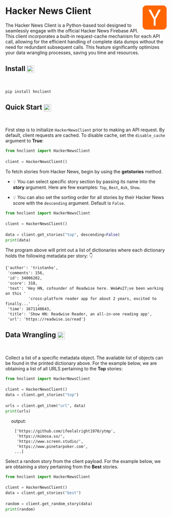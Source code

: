 # Hacker News Client  <img align="right" width="75" height="75" src="./img/hackernews-logo.png">

The Hacker News Client is a Python-based tool designed to seamlessly engage with the official Hacker News Firebase API. This client incorporates a built-in request-cache mechanism for each API call, allowing for the efficient handling of complete data dumps without the need for redundant subsequent calls. This feature significantly optimizes your data wrangling processes, saving you time and resources.

## Install <img align="center" width="23" height="23" src="https://media.giphy.com/media/sULKEgDMX8LcI/giphy.gif">
<br>

```
pip install hnclient
```

## Quick Start <img align="center" width="23" height="23" src="https://media.giphy.com/media/PeaNPlyOVPNMHjqTm7/giphy.gif">
<br>

First step is to initialize `HackerNewsClient` prior to making an API request. By default, client requests are cached. To disable cache, set the `disable_cache` argument to **True**:

```py
from hnclient import HackerNewsClient

client = HackerNewsClient()
```

To fetch stories from Hacker News, begin by using the **getstories** method. 

- :bulb: You can select specific story section by passing its name into the **story** argument. Here are few  examples: `Top`, `Best`, `Ask`, `Show`. 

- :bulb: You can also set the sorting order for all stories by their Hacker News score with the `descending` argument. Default is `False`.

```py
from hnclient import HackerNewsClient

client = HackerNewsClient()

data = client.get_stories("top", descending=False)
print(data)
```
The program above will print out a list of dictionaries where each dictionary holds the following metadata per story: :point_down:

```text
{'author': 'tristanho',
 'comments': 156,
 'id': 34006202,
 'score': 318,
 'text': 'Hey HN, cofounder of Readwise here. We&#x27;ve been working on this '
          'cross-platform reader app for about 2 years, excited to finally...'   ,
 'time': 1671140643,
 'title': 'Show HN: Readwise Reader, an all-in-one reading app',
 'url': 'https://readwise.io/read'}

```

## Data Wrangling <img align="center" width="23" height="23" src="https://media.giphy.com/media/fmkYSBlJt3XjNF6p9c/giphy.gif">
<br>

Collect a list of a specific metadata object. The available list of objects can be found in the printed dictionary above. For the example below, we are obtaining a list of all URLS pertaining to the **Top** stories:

```py
from hnclient import HackerNewsClient

client = HackerNewsClient()
data = client.get_stories("top")

urls = client.get_item("url", data)
print(urls)
```
&emsp; output:

```
    ['https://github.com/ifeelalright1970/ytmp',
     'https://mimosa.so/',
     'https://www.screen.studio/',
     'https://www.pinetarpoker.com',
    ...]
```

Select a random story from the client payload. For the example below, we are obtaining a story pertaining from the **Best** stories.

```py
from hnclient import HackerNewsClient

client = HackerNewsClient()
data = client.get_stories("best")

random = client.get_random_story(data)
print(random)
```
